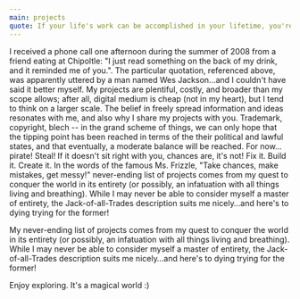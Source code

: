 ```yaml
---
main: projects
quote: If your life's work can be accomplished in your lifetime, you're not thinking big enough
---
```


I received a phone call one afternoon during the summer of 2008 from a friend eating at Chipoltle: "I just read something on the back of my drink, and it reminded me of you.". The particular quotation, referenced above, was apparently uttered by a man named Wes Jackson…and I couldn't have said it better myself. My projects are plentiful, costly, and broader than my scope allows; after all, digital medium is cheap (not in my heart), but I tend to think on a larger scale. The belief in freely spread information and ideas resonates with me, and also why I share my projects with you. Trademark, copyright, blech -- in the grand scheme of things, we can only hope that the tipping point has been reached in terms of the their political and lawful states, and that eventually, a moderate balance will be reached. For now…pirate! Steal! If it doesn't sit right with you, chances are, it's not! Fix it. Build it. Create it. In the words of the famous Ms. Frizzle, "Take chances, make mistakes, get messy!" never-ending list of projects comes from my quest to conquer the world in its entirety (or possibly, an infatuation with all things living and breathing). While I may never be able to consider myself a master of entirety, the Jack-of-all-Trades description suits me nicely…and here's to dying trying for the former!

My never-ending list of projects comes from my quest to conquer the world in its entirety (or possibly, an infatuation with all things living and breathing). While I may never be able to consider myself a master of entirety, the Jack-of-all-Trades description suits me nicely…and here's to dying trying for the former!

Enjoy exploring. It's a magical world :)